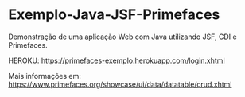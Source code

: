 # Exemplo-Java-JSF-Primefaces

Demonstração de uma aplicação Web com Java utilizando JSF, CDI e Primefaces.

HEROKU: https://primefaces-exemplo.herokuapp.com/login.xhtml

Mais informações em: https://www.primefaces.org/showcase/ui/data/datatable/crud.xhtml


